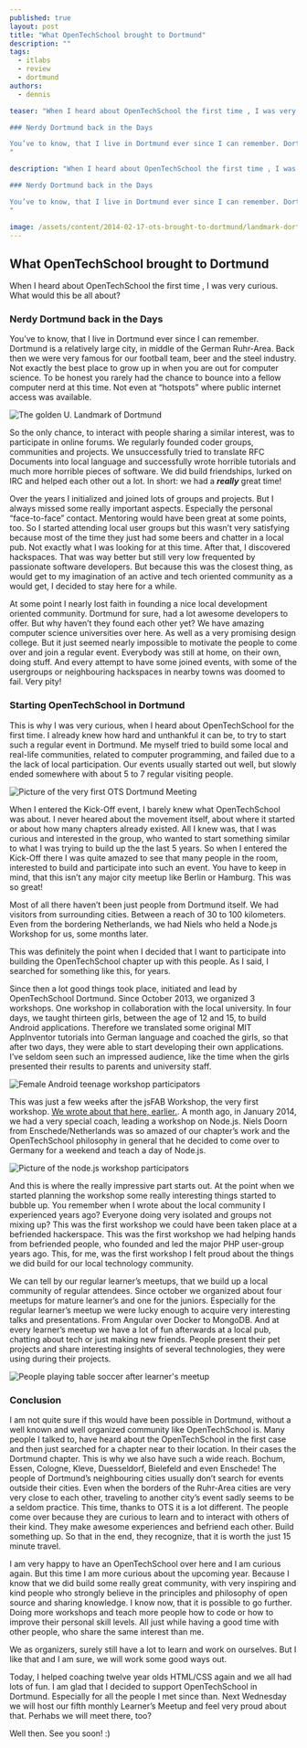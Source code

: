 ```yaml
---
published: true
layout: post
title: "What OpenTechSchool brought to Dortmund"
description: ""
tags:
  - itlabs
  - review
  - dortmund
authors:
  - dennis

teaser: "When I heard about OpenTechSchool the first time , I was very curious. What would this be all about?

### Nerdy Dortmund back in the Days

You’ve to know, that I live in Dortmund ever since I can remember. Dortmund is a relatively large city, in middle of the German Ruhr-Area. Back then we were very famous for our football team, beer and the steel industry. Not exactly the best place to grow up in when you are out for computer science. To be honest you rarely had the chance to bounce into a fellow computer nerd at this time. Not even at “hotspots” where public internet access was available.
"

description: "When I heard about OpenTechSchool the first time , I was very curious. What would this be all about?

### Nerdy Dortmund back in the Days

You’ve to know, that I live in Dortmund ever since I can remember. Dortmund is a relatively large city, in middle of the German Ruhr-Area. Back then we were very famous for our football team, beer and the steel industry. Not exactly the best place to grow up in when you are out for computer science. To be honest you rarely had the chance to bounce into a fellow computer nerd at this time. Not even at “hotspots” where public internet access was available.
"

image: /assets/content/2014-02-17-ots-brought-to-dortmund/landmark-dortmund.jpg
---
```


## What OpenTechSchool brought to Dortmund

When I heard about OpenTechSchool the first time , I was very curious. What would this be all about?

### Nerdy Dortmund back in the Days

You’ve to know, that I live in Dortmund ever since I can remember. Dortmund is a relatively large city, in middle of the German Ruhr-Area. Back then we were very famous for our football team, beer and the steel industry. Not exactly the best place to grow up in when you are out for computer science. To be honest you rarely had the chance to bounce into a fellow computer nerd at this time. Not even at “hotspots” where public internet access was available.

![The golden U. Landmark of Dortmund](/assets/content/2014-02-17-ots-brought-to-dortmund/landmark-dortmund.jpg)

So the only chance, to interact with people sharing a similar interest, was to participate in online forums. We regularly founded coder groups, communities and projects. We unsuccessfully tried to translate RFC Documents into local language and successfully wrote horrible tutorials and much more horrible pieces of software. We did build friendships, lurked on IRC and helped each other out a lot. In short: we had a ***really*** great time!

Over the years I initialized and joined lots of groups and projects. But I always missed some really important aspects. Especially the personal “face-to-face” contact. Mentoring would have been great at some points, too. So I started attending local user groups but this wasn’t very satisfying because most of the time they just had some beers and chatter in a local pub. Not exactly what I was looking for at this time. After that, I discovered hackspaces. That was way better but still very low frequented by passionate software developers. But because this was the closest thing, as would get to my imagination of an active and tech oriented community as a would get, I decided to stay here for a while.

At some point I nearly lost faith in founding a nice local development oriented community. Dortmund for sure, had a lot awesome developers to offer. But why haven’t they found each other yet? We have amazing computer science universities over here. As well as a very promising design college. But it just seemed nearly impossible to motivate the people to come over and join a regular event. Everybody was still at home, on their own, doing stuff. And every attempt to have some joined events, with some of the usergroups or neighbouring hackspaces in nearby towns was doomed to fail. Very pity!


### Starting OpenTechSchool in Dortmund 

This is why I was very curious, when I heard about OpenTechSchool for the first time. I already knew how hard and unthankful it can be, to try to start such a regular event in Dortmund. Me myself tried to build some local and real-life communities, related to computer programming, and failed due to a the lack of local participation. Our events usually started out well, but slowly ended somewhere with about 5 to 7 regular visiting people.


![Picture of the very first OTS Dortmund Meeting](/assets/content/2014-02-17-ots-brought-to-dortmund/ots-kickoff.jpg)

When I entered the Kick-Off event, I barely knew what OpenTechSchool was about. I never heared about the movement itself, about where it started or about how many chapters already existed. All I knew was, that I was curious and interested in the group, who wanted to start something similar to what I was trying to build up the the last 5 years. So when I entered the Kick-Off there I was quite amazed to see that many people in the room, interested to build and participate into such an event. You have to keep in mind, that this isn’t any major city meetup like Berlin or Hamburg. This was so great! 

Most of all there haven’t been just people from Dortmund itself. We had visitors from surrounding cities. Between a reach of 30 to 100 kilometers. Even from the bordering Netherlands, we had Niels who held a Node.js Workshop for us, some months later.

This was definitely the point when I decided that I want to participate into building the OpenTechSchool chapter up with this people. As I said, I searched for something like this, for years.

Since then a lot good things took place, initiated and lead by OpenTechSchool Dortmund.
Since October 2013, we organized 3 workshops. One workshop in collaboration with the local university. In four days, we taught thirteen girls, between the age of 12 and 15, to build Android applications. Therefore we translated some original MIT AppInventor tutorials into German language and coached the girls, so that after two days, they were able to start developing their own applications. I’ve seldom seen such an impressed audience, like the time when the girls presented their results to parents and university staff. 

![Female Android teenage workshop participators](/assets/content/2014-02-17-ots-brought-to-dortmund/app-inventor-workshop.jpg)

This was just a few weeks after the jsFAB Workshop, the very first workshop. [We wrote about that here, earlier.](/2013/10/jsfab-dortmund-october.html). A month ago, in January 2014, we had a very special coach, leading a workshop on Node.js. Niels Doorn from Enschede/Netherlands was so amazed of our chapter’s work and the OpenTechSchool philosophy in general that he decided to come over to Germany for a weekend and teach a day of Node.js.

![Picture of the node.js workshop participators](/assets/content/2014-02-17-ots-brought-to-dortmund/nodejs-workshop.jpg)

And this is where the really impressive part starts out. At the point when we started planning the workshop some really interesting things started to bubble up. You remember when I wrote about the local community I experienced years ago? Everyone doing very isolated and groups not mixing up? This was the first workshop we could have been taken place at a befriended hackerspace. This was the first workshop we had helping hands from befriended people, who founded and led the major PHP user-group years ago. This, for me, was the first workshop I felt proud about the things we did build for our local technology community.

We can tell by our regular learner’s meetups, that we build up a local community of regular attendees. Since october we organized about four meetups for mature learner’s and one for the juniors. Especially for the regular learner’s meetup we were lucky enough to acquire very interesting talks and presentations. From Angular over Docker to MongoDB. And at every learner’s meetup we have a lot of fun afterwards at a local pub, chatting about tech or just making new friends. People present their pet projects and share interesting insights of several technologies, they were using during their projects.

![People playing table soccer after learner's meetup](/assets/content/2014-02-17-ots-brought-to-dortmund/meetup-afterhour.jpg)


### Conclusion

I am not quite sure if this would have been possible in Dortmund, without a well known and well organized community like OpenTechSchool is. Many people I talked to, have heard about the OpenTechSchool in the first case and then just searched for a chapter near to their location. In their cases the Dortmund chapter. This is why we also have such a wide reach. Bochum, Essen, Cologne, Kleve, Duesseldorf, Bielefeld and even Enschede! The people of Dortmund’s neighbouring cities usually don’t search for events outside their cities. Even when the borders of the Ruhr-Area cities are very very close to each other, traveling to another city’s event sadly seems to be a seldom practice. This time, thanks to OTS it is a lot different. The people come over because they are curious to learn and to interact with others of their kind. They make awesome experiences and befriend each other. Build something up. So that in the end, they recognize, that it is worth the just 15 minute travel.

I am very happy to have an OpenTechSchool over here and I am curious again. But this time I am more curious about the upcoming year. Because I know that we did build some really great community, with very inspiring and kind people who strongly believe in the principles and philosophy of open source and sharing knowledge. I know now, that it is possible to go further. Doing more workshops and teach more people how to code or how to improve their personal skill levels. All just while having a good time with other people, who share the same interest than me.

We as organizers, surely still have a lot to learn and work on ourselves. But I like that and I am sure, we will work some good ways out. 

Today, I helped coaching twelve year olds HTML/CSS again and we all had lots of fun. I am glad that I decided to support OpenTechSchool in Dortmund. Especially for all the people I met since than. Next Wednesday we will host our fifth monthly Learner’s Meetup and feel very proud about that. Perhabs we will meet there, too?

Well then. See you soon! :)

